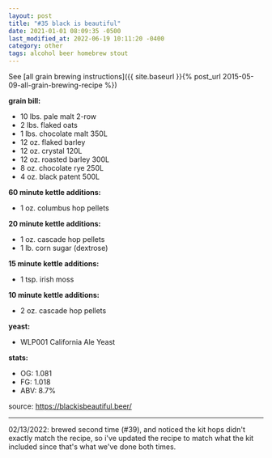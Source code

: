 ```yaml
---
layout: post
title: "#35 black is beautiful"
date: 2021-01-01 08:09:35 -0500
last_modified_at: 2022-06-19 10:11:20 -0400
category: other
tags: alcohol beer homebrew stout
---
```

See [all grain brewing instructions]({{ site.baseurl }}{% post_url 2015-05-09-all-grain-brewing-recipe %})

**grain bill:**
* 10 lbs. pale malt 2-row
* 2 lbs. flaked oats
* 1 lbs. chocolate malt 350L
* 12 oz. flaked barley
* 12 oz. crystal 120L
* 12 oz. roasted barley 300L
* 8 oz. chocolate rye 250L
* 4 oz. black patent 500L

**60 minute kettle additions:**
* 1 oz. columbus hop pellets

**20 minute kettle additions:**
* 1 oz. cascade hop pellets
* 1 lb. corn sugar (dextrose)

**15 minute kettle additions:**
* 1 tsp. irish moss

**10 minute kettle additions:**
* 2 oz. cascade hop pellets

**yeast:**
* WLP001 California Ale Yeast

**stats:**
* OG: 1.081
* FG: 1.018
* ABV: 8.7%

source: <https://blackisbeautiful.beer/>

---

02/13/2022: brewed second time (#39), and noticed the kit hops didn't exactly
match the recipe, so i've updated the recipe to match what the kit included since
that's what we've done both times.
